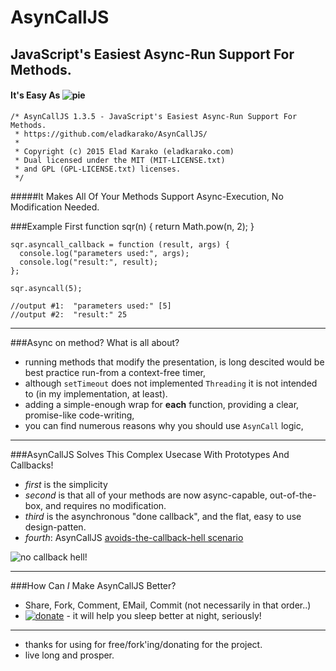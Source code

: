 # AsynCallJS
## JavaScript's Easiest Async-Run Support For Methods.
#### It's Easy As <img src="http://i.imgur.com/nupHZdW.png" alt="pie"/>

    /* AsynCallJS 1.3.5 - JavaScript's Easiest Async-Run Support For Methods.
     * https://github.com/eladkarako/AsynCallJS/
     *
     * Copyright (c) 2015 Elad Karako (eladkarako.com)
     * Dual licensed under the MIT (MIT-LICENSE.txt)
     * and GPL (GPL-LICENSE.txt) licenses.
     */

#####It Makes All Of Your Methods Support Async-Execution, No Modification Needed.

###Example First
    function sqr(n) {
      return Math.pow(n, 2);
    }

    sqr.asyncall_callback = function (result, args) {
      console.log("parameters used:", args);
      console.log("result:", result);
    };

    sqr.asyncall(5);
    
    //output #1:  "parameters used:" [5]
    //output #2:  "result:" 25
<hr/>

###Async on method? What is all about?
 - running methods that modify the presentation, is long descited would be best practice run-from a context-free timer,
 - although `setTimeout` does not implemented `Threading` it is not intended to (in my implementation, at least).
 - adding a simple-enough wrap for **each** function, providing a clear, promise-like code-writing,
 - you can find numerous reasons why you should use `AsynCall` logic,

<hr/>

###AsynCallJS Solves This Complex Usecase With Prototypes And Callbacks!
 - *first* is the simplicity
 - *second* is that all of your methods are now async-capable, out-of-the-box, and requires no modification.
 - *third* is the asynchronous "done callback", and the flat, easy to use design-patten.
 - *fourth*: AsynCallJS [avoids-the-callback-hell scenario](http://callbackhell.com/) <br/>
<img src="https://i.imgur.com/6HEwGff.gif" alt="no callback hell!" style="text-align:center;"/>

<hr/>

###How Can *I* Make AsynCallJS Better?
 - Share, Fork, Comment, EMail, Commit (not necessarily in that order..)
 - <a href="https://www.paypal.com/cgi-bin/webscr?cmd=_donations&business=7994YX29444PA&lc=IL&item_name=GitHub%20AsynCall%2eJS%20Donation&amount=5%2e00&currency_code=USD&bn=PP%2dDonationsBF%3abtn_donate_SM%2egif%3aNonHosted"><img src="https://i.imgur.com/ilcj8Ij.png?1" alt="donate"/></a> - it will help you sleep better at night, seriously!

<hr/>

-  thanks for using for free/fork'ing/donating for the project.
-  live long and prosper.
